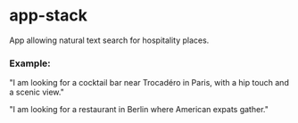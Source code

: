 # app-stack

App allowing natural text search for hospitality places.

### Example:
"I am looking for a cocktail bar near Trocadéro in Paris, with a hip touch and a scenic view."

"I am looking for a restaurant in Berlin where American expats gather."
